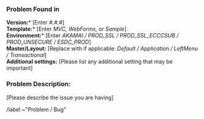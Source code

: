 ### Problem Found in
**Version:*** [Enter *#.#.#*]  
**Template:*** [Enter *MVC, WebForms, or Sample*]  
**Environment:*** [Enter *AKAMAI / PROD_SSL / PROD_SSL_ECCCSUB / PROD_UNSECURE / ESDC_PROD*]  
**Master/Layout:** [Replace with if applicable: *Default / Application / LeftMenu / Transactional*]  
**Additional settings:** [Please list any additional setting that may be important]

### Problem Description:
[Please describe the issue you are having]


/label ~"Problem / Bug" 
